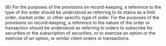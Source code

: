 (6) For the purposes of the provisions on record-keeping, a reference to the type of the order should be understood as referring to its status as a limit order, market order, or other specific type of order. For the purposes of the provisions on record-keeping, a reference to the nature of the order or transaction should be understood as referring to orders to subscribe for securities or the subscription of securities, or to exercise an option or the exercise of an option, or similar client orders or transactions.
